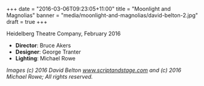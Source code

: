 +++
date = "2016-03-06T09:23:05+11:00"
title = "Moonlight and Magnolias"
banner = "media/moonlight-and-magnolias/david-belton-2.jpg"
draft = true
+++

Heidelberg Theatre Company, February 2016

 * __Director__: Bruce Akers
 * __Designer__: George Tranter
 * __Lighting__: Michael Rowe

<!--more-->
 


_Images (c) 2016 David Belton www.scriptandstage.com and (c) 2016 Michael Rowe; All rights reserved._
